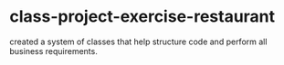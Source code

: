 # class-project-exercise-restaurant

created a system of classes that help structure code and perform all business requirements.
